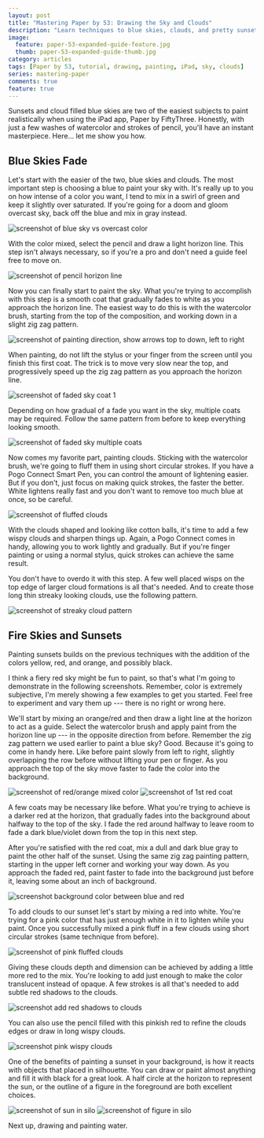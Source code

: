 ```yaml
---
layout: post
title: "Mastering Paper by 53: Drawing the Sky and Clouds"
description: "Learn techniques to blue skies, clouds, and pretty sunsets using the iPad app Paper by 53."
image: 
  feature: paper-53-expanded-guide-feature.jpg
  thumb: paper-53-expanded-guide-thumb.jpg
category: articles
tags: [Paper by 53, tutorial, drawing, painting, iPad, sky, clouds]
series: mastering-paper
comments: true
feature: true
---
```


Sunsets and cloud filled blue skies are two of the easiest subjects to paint realistically when using the iPad app, Paper by FiftyThree. Honestly, with just a few washes of watercolor and strokes of pencil, you'll have an instant masterpiece. Here... let me show you how.

## Blue Skies Fade

Let's start with the easier of the two, blue skies and clouds. The most important step is choosing a blue to paint your sky with. It's really up to you on how intense of a color you want, I tend to mix in a swirl of green and keep it slightly over saturated. If you're going for a doom and gloom overcast sky, back off the blue and mix in gray instead.

![screenshot of blue sky vs overcast color](http://placehold.it/600x350.jpg)

With the color mixed, select the pencil and draw a light horizon line. This step isn't always necessary, so if you're a pro and don't need a guide feel free to move on.

![screenshot of pencil horizon line](http://placehold.it/600x350.jpg)

Now you can finally start to paint the sky. What you're trying to accomplish with this step is a smooth coat that gradually fades to white as you approach the horizon line. The easiest way to do this is with the watercolor brush, starting from the top of the composition, and working down in a slight zig zag pattern.

![screenshot of painting direction, show arrows top to down, left to right](http://placehold.it/600x350.jpg)

When painting, do not lift the stylus or your finger from the screen until you finish this first coat. The trick is to move very slow near the top, and progressively speed up the zig zag pattern as you approach the horizon line.

![screenshot of faded sky coat 1](http://placehold.it/600x350.jpg)

Depending on how gradual of a fade you want in the sky, multiple coats may be required. Follow the same pattern from before to keep everything looking smooth.

![screenshot of faded sky multiple coats](http://placehold.it/600x350.jpg)

Now comes my favorite part, painting clouds. Sticking with the watercolor brush, we're going to fluff them in using short circular strokes. If you have a Pogo Connect Smart Pen, you can control the amount of lightening easier. But if you don't, just focus on making quick strokes, the faster the better. White lightens really fast and you don't want to remove too much blue at once, so be careful.

![screenshot of fluffed clouds](http://placehold.it/600x350.jpg)

With the clouds shaped and looking like cotton balls, it's time to add a few wispy clouds and sharpen things up. Again, a Pogo Connect comes in handy, allowing you to work lightly and gradually. But if you're finger painting or using a normal stylus, quick strokes can achieve the same result.

You don't have to overdo it with this step. A few well placed wisps on the top edge of larger cloud formations is all that's needed. And to create those long thin streaky looking clouds, use the following pattern.

![screenshot of streaky cloud pattern](http://placehold.it/600x350.jpg)

## Fire Skies and Sunsets

Painting sunsets builds on the previous techniques with the addition of the colors yellow, red, and orange, and possibly black.

I think a fiery red sky might be fun to paint, so that's what I'm going to demonstrate in the following screenshots. Remember, color is extremely subjective, I'm merely showing a few examples to get you started. Feel free to experiment and vary them up --- there is no right or wrong here.

We'll start by mixing an orange/red and then draw a light line at the horizon to act as a guide. Select the watercolor brush and apply paint from the horizon line up --- in the opposite direction from before. Remember the zig zag pattern we used earlier to paint a blue sky? Good. Because it's going to come in handy here. Like before paint slowly from left to right, slightly overlapping the row before without lifting your pen or finger. As you approach the top of the sky move faster to fade the color into the background.

![screenshot of red/orange mixed color](http://placehold.it/300x150.jpg) ![screenshot of 1st red coat](http://placehold.it/300x150.jpg)

A few coats may be necessary like before. What you're trying to achieve is a darker red at the horizon, that gradually fades into the background about halfway to the top of the sky. I fade the red around halfway to leave room to fade a dark blue/violet down from the top in this next step.

After you're satisfied with the red coat, mix a dull and dark blue gray to paint the other half of the sunset. Using the same zig zag painting pattern, starting in the upper left corner and working your way down. As you approach the faded red, paint faster to fade into the background just before it, leaving some about an inch of background.

![screenshot background color between blue and red](http://placehold.it/600x350.jpg)

To add clouds to our sunset let's start by mixing a red into white. You're trying for a pink color that has just enough white in it to lighten while you paint. Once you successfully mixed a pink fluff in a few clouds using short circular strokes (same technique from before).

![screenshot of pink fluffed clouds](http://placehold.it/600x350.jpg)

Giving these clouds depth and dimension can be achieved by adding a little more red to the mix. You're looking to add just enough to make the color translucent instead of opaque. A few strokes is all that's needed to add subtle red shadows to the clouds.

![screenshot add red shadows to clouds](http://placehold.it/600x350.jpg)

You can also use the pencil filled with this pinkish red to refine the clouds edges or draw in long wispy clouds.

![screenshot pink wispy clouds](http://placehold.it/600x350.jpg)

One of the benefits of painting a sunset in your background, is how it reacts with objects that placed in silhouette. You can draw or paint almost anything and fill it with black for a great look. A half circle at the horizon to represent the sun, or the outline of a figure in the foreground are both excellent choices.

![screenshot of sun in silo](http://placehold.it/300x150.jpg) ![screenshot of figure in silo](http://placehold.it/300x150.jpg)

Next up, drawing and painting water.
